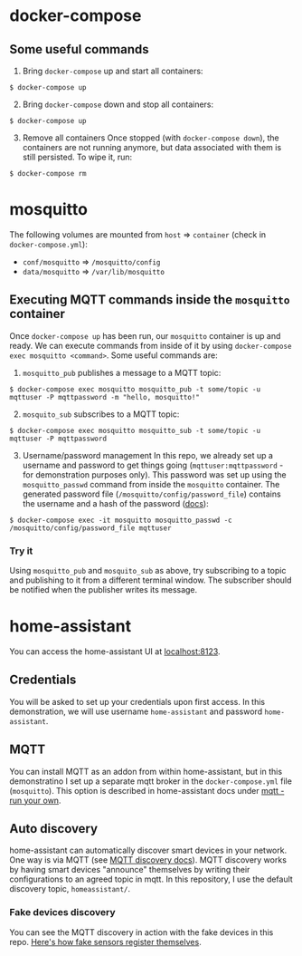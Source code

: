 # docker-compose
## Some useful commands
1. Bring `docker-compose` up and start all containers:
```
$ docker-compose up
```
2. Bring `docker-compose` down and stop all containers:
```
$ docker-compose up
```
3. Remove all containers
Once stopped (with `docker-compose down`), the containers are not running anymore, but data associated with them is still persisted. To wipe it, run:
```
$ docker-compose rm
```

# mosquitto
The following volumes are mounted from `host` => `container` (check in `docker-compose.yml`):
- `conf/mosquitto` => `/mosquitto/config`
- `data/mosquitto` => `/var/lib/mosquitto`

## Executing MQTT commands inside the `mosquitto` container
Once `docker-compose up` has been run, our `mosquitto` container is up and ready. We can execute commands from inside of it by using `docker-compose exec mosquitto <command>`. Some useful commands are:

1. `mosquitto_pub` publishes a message to a MQTT topic:
```
$ docker-compose exec mosquitto mosquitto_pub -t some/topic -u mqttuser -P mqttpassword -m "hello, mosquitto!"
```
2. `mosquito_sub` subscribes to a MQTT topic:
```
$ docker-compose exec mosquitto mosquitto_sub -t some/topic -u mqttuser -P mqttpassword
```

3. Username/password management
In this repo, we already set up a username and password to get things going (`mqttuser:mqttpassword` - for demonstration purposes only). This password was set up using the `mosquitto_passwd` command from inside the `mosquitto` container. The generated password file (`/mosquitto/config/password_file`) contains the username and a hash of the password ([docs](https://mosquitto.org/man/mosquitto-conf-5.html)):
```
$ docker-compose exec -it mosquitto mosquitto_passwd -c /mosquitto/config/password_file mqttuser
```

### Try it
Using `mosquitto_pub` and `mosquito_sub` as above, try subscribing to a topic and publishing to it from a different terminal window. The subscriber should be notified when the publisher writes its message.

# home-assistant
You can access the home-assistant UI at [localhost:8123](http://localhost:8123).

## Credentials
You will be asked to set up your credentials upon first access. In this demonstration, we will use username `home-assistant` and password `home-assistant`.

## MQTT
You can install MQTT as an addon from within home-assistant, but in this demonstratino I set up a separate mqtt broker in the `docker-compose.yml` file (`mosquitto`). This option is described in home-assistant docs under [mqtt - run your own](https://www.home-assistant.io/docs/mqtt/broker#run-your-own).

## Auto discovery
home-assistant can automatically discover smart devices in your network. One way is via MQTT (see [MQTT discovery docs](https://www.home-assistant.io/docs/mqtt/discovery/)).
MQTT discovery works by having smart devices "announce" themselves by writing their configurations to an agreed topic in mqtt. In this repository, I use the default discovery topic, `homeassistant/`.

### Fake devices discovery
You can see the MQTT discovery in action with the fake devices in this repo. [Here's how fake sensors register themselves](./fake-devices/src/sensors.py).